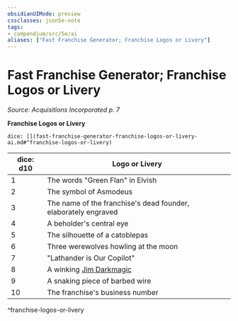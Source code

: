 ```yaml
---
obsidianUIMode: preview
cssclasses: json5e-note
tags:
- compendium/src/5e/ai
aliases: ["Fast Franchise Generator; Franchise Logos or Livery"]
---
```

# Fast Franchise Generator; Franchise Logos or Livery
*Source: Acquisitions Incorporated p. 7* 

**Franchise Logos or Livery**

`dice: [](fast-franchise-generator-franchise-logos-or-livery-ai.md#^franchise-logos-or-livery)`

| dice: d10 | Logo or Livery |
|-----------|----------------|
| 1 | The words "Green Flan" in Elvish |
| 2 | The symbol of Asmodeus |
| 3 | The name of the franchise's dead founder, elaborately engraved |
| 4 | A beholder's central eye |
| 5 | The silhouette of a catoblepas |
| 6 | Three werewolves howling at the moon |
| 7 | "Lathander is Our Copilot" |
| 8 | A winking [Jim Darkmagic](Mechanics/bestiary/npc/jim-darkmagic-ai.md) |
| 9 | A snaking piece of barbed wire |
| 10 | The franchise's business number |
^franchise-logos-or-livery